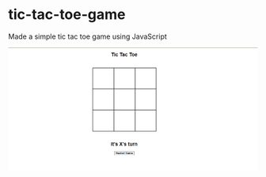 # tic-tac-toe-game
Made a simple tic tac toe game using JavaScript

![Project Image](https://github.com/HadiRaza04/tic-tac-toe-game/blob/main/Tic%20Tac%20Toe%20Game.png?raw=true)

